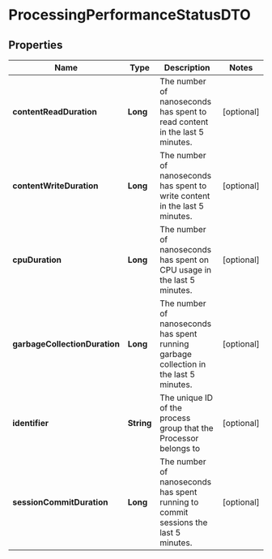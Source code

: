 # ProcessingPerformanceStatusDTO

## Properties
Name | Type | Description | Notes
------------ | ------------- | ------------- | -------------
**contentReadDuration** | **Long** | The number of nanoseconds has spent to read content in the last 5 minutes. |  [optional]
**contentWriteDuration** | **Long** | The number of nanoseconds has spent to write content in the last 5 minutes. |  [optional]
**cpuDuration** | **Long** | The number of nanoseconds has spent on CPU usage in the last 5 minutes. |  [optional]
**garbageCollectionDuration** | **Long** | The number of nanoseconds has spent running garbage collection in the last 5 minutes. |  [optional]
**identifier** | **String** | The unique ID of the process group that the Processor belongs to |  [optional]
**sessionCommitDuration** | **Long** | The number of nanoseconds has spent running to commit sessions the last 5 minutes. |  [optional]
